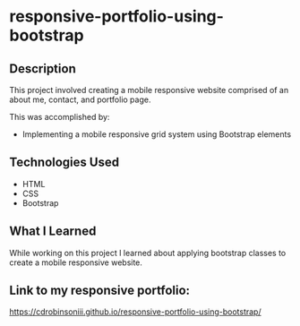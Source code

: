 # responsive-portfolio-using-bootstrap

## Description
This project involved creating a mobile responsive website comprised of an about me, contact, and portfolio page.

This was accomplished by: 
    <ul>
        <li>Implementing a mobile responsive grid system using Bootstrap elements</li>
    </ul>

## Technologies Used
<ul>
    <li>HTML</li>
    <li>CSS</li>
    <li>Bootstrap</li>
</ul>

## What I Learned

While working on this project I learned about applying bootstrap classes to create a mobile responsive website. 


## Link to my responsive portfolio:
https://cdrobinsoniii.github.io/responsive-portfolio-using-bootstrap/